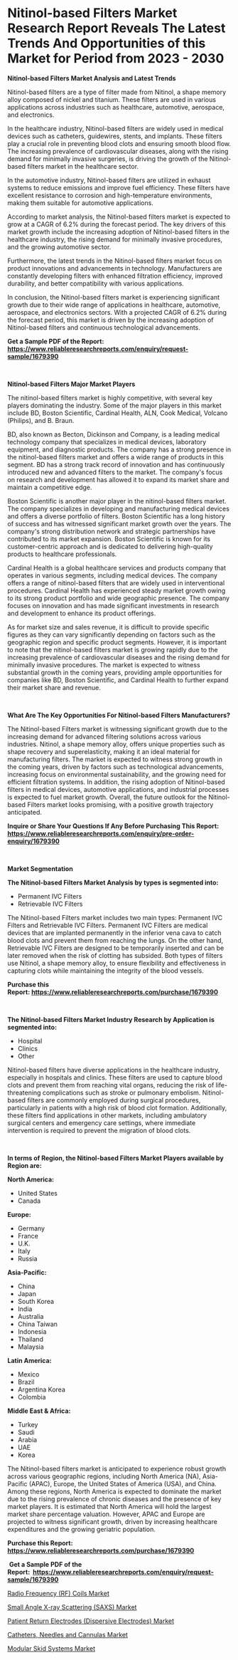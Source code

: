 <p><h1>Nitinol-based Filters Market Research Report Reveals The Latest Trends And Opportunities of this Market for Period from 2023 - 2030</h1></p><p><strong>Nitinol-based Filters Market Analysis and Latest Trends</strong></p>
<p><p>Nitinol-based filters are a type of filter made from Nitinol, a shape memory alloy composed of nickel and titanium. These filters are used in various applications across industries such as healthcare, automotive, aerospace, and electronics.</p><p>In the healthcare industry, Nitinol-based filters are widely used in medical devices such as catheters, guidewires, stents, and implants. These filters play a crucial role in preventing blood clots and ensuring smooth blood flow. The increasing prevalence of cardiovascular diseases, along with the rising demand for minimally invasive surgeries, is driving the growth of the Nitinol-based filters market in the healthcare sector.</p><p>In the automotive industry, Nitinol-based filters are utilized in exhaust systems to reduce emissions and improve fuel efficiency. These filters have excellent resistance to corrosion and high-temperature environments, making them suitable for automotive applications.</p><p>According to market analysis, the Nitinol-based filters market is expected to grow at a CAGR of 6.2% during the forecast period. The key drivers of this market growth include the increasing adoption of Nitinol-based filters in the healthcare industry, the rising demand for minimally invasive procedures, and the growing automotive sector.</p><p>Furthermore, the latest trends in the Nitinol-based filters market focus on product innovations and advancements in technology. Manufacturers are constantly developing filters with enhanced filtration efficiency, improved durability, and better compatibility with various applications.</p><p>In conclusion, the Nitinol-based filters market is experiencing significant growth due to their wide range of applications in healthcare, automotive, aerospace, and electronics sectors. With a projected CAGR of 6.2% during the forecast period, this market is driven by the increasing adoption of Nitinol-based filters and continuous technological advancements.</p></p>
<p><strong>Get a Sample PDF of the Report:&nbsp; <a href="https://www.reliableresearchreports.com/enquiry/request-sample/1679390">https://www.reliableresearchreports.com/enquiry/request-sample/1679390</a></strong></p>
<p>&nbsp;</p>
<p><strong>Nitinol-based Filters Major Market Players</strong></p>
<p><p>The nitinol-based filters market is highly competitive, with several key players dominating the industry. Some of the major players in this market include BD, Boston Scientific, Cardinal Health, ALN, Cook Medical, Volcano (Philips), and B. Braun.</p><p>BD, also known as Becton, Dickinson and Company, is a leading medical technology company that specializes in medical devices, laboratory equipment, and diagnostic products. The company has a strong presence in the nitinol-based filters market and offers a wide range of products in this segment. BD has a strong track record of innovation and has continuously introduced new and advanced filters to the market. The company's focus on research and development has allowed it to expand its market share and maintain a competitive edge.</p><p>Boston Scientific is another major player in the nitinol-based filters market. The company specializes in developing and manufacturing medical devices and offers a diverse portfolio of filters. Boston Scientific has a long history of success and has witnessed significant market growth over the years. The company's strong distribution network and strategic partnerships have contributed to its market expansion. Boston Scientific is known for its customer-centric approach and is dedicated to delivering high-quality products to healthcare professionals.</p><p>Cardinal Health is a global healthcare services and products company that operates in various segments, including medical devices. The company offers a range of nitinol-based filters that are widely used in interventional procedures. Cardinal Health has experienced steady market growth owing to its strong product portfolio and wide geographic presence. The company focuses on innovation and has made significant investments in research and development to enhance its product offerings.</p><p>As for market size and sales revenue, it is difficult to provide specific figures as they can vary significantly depending on factors such as the geographic region and specific product segments. However, it is important to note that the nitinol-based filters market is growing rapidly due to the increasing prevalence of cardiovascular diseases and the rising demand for minimally invasive procedures. The market is expected to witness substantial growth in the coming years, providing ample opportunities for companies like BD, Boston Scientific, and Cardinal Health to further expand their market share and revenue.</p></p>
<p>&nbsp;</p>
<p><strong>What Are The Key Opportunities For Nitinol-based Filters Manufacturers?</strong></p>
<p><p>The Nitinol-based Filters market is witnessing significant growth due to the increasing demand for advanced filtering solutions across various industries. Nitinol, a shape memory alloy, offers unique properties such as shape recovery and superelasticity, making it an ideal material for manufacturing filters. The market is expected to witness strong growth in the coming years, driven by factors such as technological advancements, increasing focus on environmental sustainability, and the growing need for efficient filtration systems. In addition, the rising adoption of Nitinol-based filters in medical devices, automotive applications, and industrial processes is expected to fuel market growth. Overall, the future outlook for the Nitinol-based Filters market looks promising, with a positive growth trajectory anticipated.</p></p>
<p><strong>Inquire or Share Your Questions If Any Before Purchasing This Report: <a href="https://www.reliableresearchreports.com/enquiry/pre-order-enquiry/1679390">https://www.reliableresearchreports.com/enquiry/pre-order-enquiry/1679390</a></strong></p>
<p>&nbsp;</p>
<p><strong>Market Segmentation</strong></p>
<p><strong>The Nitinol-based Filters Market Analysis by types is segmented into:</strong></p>
<p><ul><li>Permanent IVC Filters</li><li>Retrievable IVC Filters</li></ul></p>
<p><p>The Nitinol-based Filters market includes two main types: Permanent IVC Filters and Retrievable IVC Filters. Permanent IVC Filters are medical devices that are implanted permanently in the inferior vena cava to catch blood clots and prevent them from reaching the lungs. On the other hand, Retrievable IVC Filters are designed to be temporarily inserted and can be later removed when the risk of clotting has subsided. Both types of filters use Nitinol, a shape memory alloy, to ensure flexibility and effectiveness in capturing clots while maintaining the integrity of the blood vessels.</p></p>
<p><strong>Purchase this Report:&nbsp;<a href="https://www.reliableresearchreports.com/purchase/1679390">https://www.reliableresearchreports.com/purchase/1679390</a></strong></p>
<p>&nbsp;</p>
<p><strong>The Nitinol-based Filters Market Industry Research by Application is segmented into:</strong></p>
<p><ul><li>Hospital</li><li>Clinics</li><li>Other</li></ul></p>
<p><p>Nitinol-based filters have diverse applications in the healthcare industry, especially in hospitals and clinics. These filters are used to capture blood clots and prevent them from reaching vital organs, reducing the risk of life-threatening complications such as stroke or pulmonary embolism. Nitinol-based filters are commonly employed during surgical procedures, particularly in patients with a high risk of blood clot formation. Additionally, these filters find applications in other markets, including ambulatory surgical centers and emergency care settings, where immediate intervention is required to prevent the migration of blood clots.</p></p>
<p>&nbsp;</p>
<p><strong>In terms of Region, the Nitinol-based Filters Market Players available by Region are:</strong></p>
<p>
    <p> <strong> North America: </strong>
        <ul>
            <li>United States</li>
            <li>Canada</li>
        </ul>
        </p> 
    <p> <strong> Europe: </strong>
        <ul>
            <li>Germany</li>
            <li>France</li>
            <li>U.K.</li>
            <li>Italy</li>
            <li>Russia</li>
        </ul>
        </p> 
    <p> <strong> Asia-Pacific: </strong>
        <ul>
            <li>China</li>
            <li>Japan</li>
            <li>South Korea</li>
            <li>India</li>
            <li>Australia</li>
            <li>China Taiwan</li>
            <li>Indonesia</li>
            <li>Thailand</li>
            <li>Malaysia</li>
        </ul>
        </p> 
    <p> <strong> Latin America: </strong>
        <ul>
            <li>Mexico</li>
            <li>Brazil</li>
            <li>Argentina Korea</li>
            <li>Colombia</li>
        </ul>
        </p> 
    <p> <strong> Middle East & Africa: </strong>
        <ul>
            <li>Turkey</li>
            <li>Saudi</li>
            <li>Arabia</li>
            <li>UAE</li>
            <li>Korea</li>
        </ul>
    </p>
    </p>
<p><p>The Nitinol-based filters market is anticipated to experience robust growth across various geographic regions, including North America (NA), Asia-Pacific (APAC), Europe, the United States of America (USA), and China. Among these regions, North America is expected to dominate the market due to the rising prevalence of chronic diseases and the presence of key market players. It is estimated that North America will hold the largest market share percentage valuation. However, APAC and Europe are projected to witness significant growth, driven by increasing healthcare expenditures and the growing geriatric population.</p></p>
<p><strong>Purchase this Report: <a href="https://www.reliableresearchreports.com/purchase/1679390">https://www.reliableresearchreports.com/purchase/1679390</a></strong></p>
<p>&nbsp;<strong>Get a Sample PDF of the Report:&nbsp;&nbsp;<a href="https://www.reliableresearchreports.com/enquiry/request-sample/1679390">https://www.reliableresearchreports.com/enquiry/request-sample/1679390</a></strong></p>
<p><strong></strong></p>
<p><p><a href="https://www.linkedin.com/pulse/radio-frequency-rf-coils-market-share-amp-new-trends-analysis-w73cc/">Radio Frequency (RF) Coils Market</a></p><p><a href="https://www.linkedin.com/pulse/small-angle-x-ray-scattering-saxs-market-research-report-4mwvc/">Small Angle X-ray Scattering (SAXS) Market</a></p><p><a href="https://www.linkedin.com/pulse/decoding-patient-return-electrodes-dispersive-market-deep-vuerc/">Patient Return Electrodes (Dispersive Electrodes) Market</a></p><p><a href="https://medium.com/@alesiabrahimi58/catheters-needles-and-cannulas-market-insight-market-trends-growth-forecasted-from-2023-to-2030-70ca818f73fa">Catheters, Needles and Cannulas Market</a></p><p><a href="https://medium.com/@besaosmani1903/modular-skid-systems-market-insights-into-market-cagr-market-trends-and-growth-strategies-ed6bd41efae0">Modular Skid Systems Market</a></p></p>